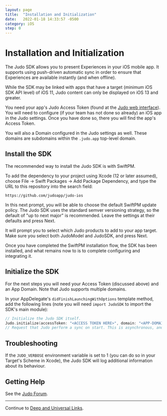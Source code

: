 ```yaml
---
layout: page
title:  "Installation and Initialization"
date:   2022-01-18 14:33:57 -0500
category: iOS
step: 0
---
```

# Installation and Initialization

The Judo SDK allows you to present Experiences in your iOS mobile app. It supports using push-driven automatic sync in order to ensure that Experiences are available instantly (and when offline).

While the SDK may be linked with apps that have a target (minimum iOS SDK API level) of iOS 11, Judo content can only be displayed on iOS 13 and greater.

You need your app's Judo Access Token (found at the [Judo web interface](https://www.judo.app/login)).  You will need to configure (if your team has not done so already) an iOS app in the Judo settings. Once you have done so, there you will find the app's Access Token.

You will also a Domain configured in the Judo settings as well. These domains are subdomains within the `.judo.app` top-level domain.

## Install the SDK

The recommended way to install the Judo SDK is with SwiftPM.

To add the dependency to your project using Xcode (12 or later assumed), choose File -> Swift Packages -> Add Package Dependency, and type the URL to this repository into the search field:

    https://github.com/judoapp/judo-ios

In this next prompt, you will be able to choose the default SwiftPM update policy. The Judo SDK uses the standard semver versioning strategy, so the default of "up to next major" is recommended.  Leave the settings at their defaults and press Next.

It will prompt you to select which Judo products to add to your app target.  Make sure you select both JudoModel and JudoSDK, and press Next.

Once you have completed the SwiftPM installation flow, the SDK has been installed, and what remains now to is to complete configuring and integrating it.

## Initialize the SDK

For the next steps you will need your Access Token (discussed above) and an App Domain. Note that Judo supports multiple domains.

In your AppDelegate's `didFinishLaunchingWithOptions` template method, add the following lines (note you will need `import JudoSDK` to import the SDK's main module):

```swift
// Initialize the Judo SDK itself.
Judo.initialize(accessToken: "<ACCESS TOKEN HERE>", domain: "<APP-DOMAIN-HERE>")
// Request that Judo perform a sync on start. This is asynchronous, and in the event of no pending updates will consist of only a small, single HTTP request.
```

## Troubleshooting

If the `JUDO_VERBOSE` environment variable is set to 1 (you can do so in your Target's Scheme in Xcode), the Judo SDK will log additional information about its behaviour.

## Getting Help

See the [Judo Forum](https://forum.judo.app/c/sdk-integration).

---

Continue to [Deep and Universal Links](Deep-and-Universal-Links).

